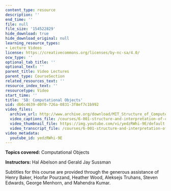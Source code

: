 ```yaml
---
content_type: resource
description: ''
end_time: ''
file: null
file_size: '154522829'
hide_download: true
hide_download_original: null
learning_resource_types:
- Lecture Videos
license: https://creativecommons.org/licenses/by-nc-sa/4.0/
ocw_type: ''
optional_tab_title: ''
optional_text: ''
parent_title: Video Lectures
parent_type: CourseSection
related_resources_text: ''
resource_index_text: ''
resourcetype: Video
start_time: ''
title: '5B: Computational Objects'
uid: db6c4639-d0f0-726a-0831-3f8ef7c1b992
video_files:
  archive_url: http://www.archive.org/download/MIT_Structure_of_Computer_Programs_1986/lec5b.mp4
  video_captions_file: /courses/6-001-structure-and-interpretation-of-computer-programs-spring-2005/d0ff1dec2a505223a9aee986a082841b_yedzRWhi-9E.vtt
  video_thumbnail_file: https://img.youtube.com/vi/yedzRWhi-9E/default.jpg
  video_transcript_file: /courses/6-001-structure-and-interpretation-of-computer-programs-spring-2005/e2dd7fe7a875819f96a33bf59f8a38ba_yedzRWhi-9E.pdf
video_metadata:
  youtube_id: yedzRWhi-9E
---
```


**Topics covered:** Computational Objects

**Instructors:** Hal Abelson and Gerald Jay Sussman

Subtitles for this course are provided through the generous assistance of Henry Baker, Hoofar Pourzand, Heather Wood, Aleksejs Truhans, Steven Edwards, George Menhorn, and Mahendra Kumar.

